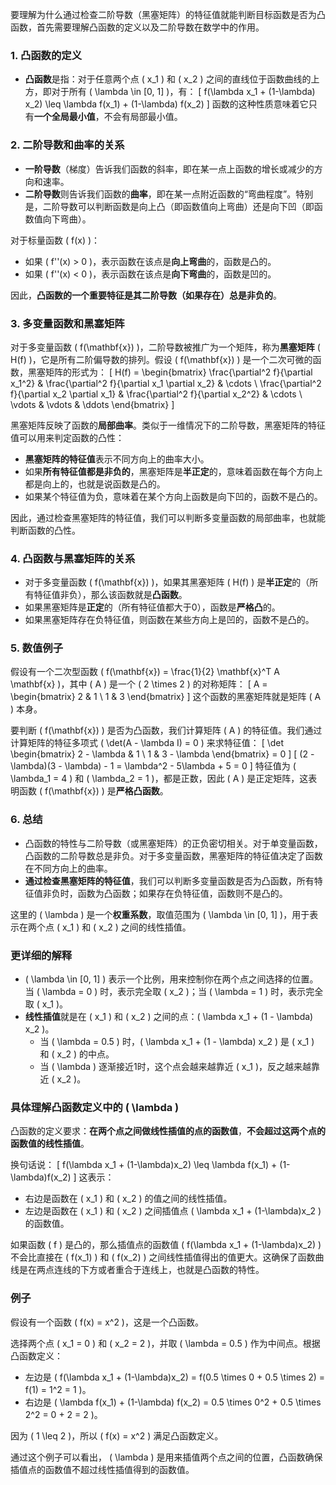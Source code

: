 要理解为什么通过检查二阶导数（黑塞矩阵）的特征值就能判断目标函数是否为凸函数，首先需要理解凸函数的定义以及二阶导数在数学中的作用。

### 1. **凸函数的定义**

- **凸函数**是指：对于任意两个点 \( x_1 \) 和 \( x_2 \) 之间的直线位于函数曲线的上方，即对于所有 \( \lambda \in [0, 1] \)，有：
  \[
  f(\lambda x_1 + (1-\lambda) x_2) \leq \lambda f(x_1) + (1-\lambda) f(x_2)
  \]
  函数的这种性质意味着它只有**一个全局最小值**，不会有局部最小值。

### 2. **二阶导数和曲率的关系**

- **一阶导数**（梯度）告诉我们函数的斜率，即在某一点上函数的增长或减少的方向和速率。
- **二阶导数**则告诉我们函数的**曲率**，即在某一点附近函数的“弯曲程度”。特别是，二阶导数可以判断函数是向上凸（即函数值向上弯曲）还是向下凹（即函数值向下弯曲）。

对于标量函数 \( f(x) \)：

- 如果 \( f''(x) > 0 \)，表示函数在该点是**向上弯曲**的，函数是凸的。
- 如果 \( f''(x) < 0 \)，表示函数在该点是**向下弯曲**的，函数是凹的。

因此，**凸函数的一个重要特征是其二阶导数（如果存在）总是非负的**。

### 3. **多变量函数和黑塞矩阵**

对于多变量函数 \( f(\mathbf{x}) \)，二阶导数被推广为一个矩阵，称为**黑塞矩阵** \( H(f) \)，它是所有二阶偏导数的排列。假设 \( f(\mathbf{x}) \) 是一个二次可微的函数，黑塞矩阵的形式为：
\[
H(f) = \begin{bmatrix} \frac{\partial^2 f}{\partial x_1^2} & \frac{\partial^2 f}{\partial x_1 \partial x_2} & \cdots \\ \frac{\partial^2 f}{\partial x_2 \partial x_1} & \frac{\partial^2 f}{\partial x_2^2} & \cdots \\ \vdots & \vdots & \ddots \end{bmatrix}
\]

黑塞矩阵反映了函数的**局部曲率**。类似于一维情况下的二阶导数，黑塞矩阵的特征值可以用来判定函数的凸性：

- **黑塞矩阵的特征值**表示不同方向上的曲率大小。
- 如果**所有特征值都是非负的**，黑塞矩阵是**半正定**的，意味着函数在每个方向上都是向上的，也就是说函数是凸的。
- 如果某个特征值为负，意味着在某个方向上函数是向下凹的，函数不是凸的。

因此，通过检查黑塞矩阵的特征值，我们可以判断多变量函数的局部曲率，也就能判断函数的凸性。

### 4. **凸函数与黑塞矩阵的关系**

- 对于多变量函数 \( f(\mathbf{x}) \)，如果其黑塞矩阵 \( H(f) \) 是**半正定**的（所有特征值非负），那么该函数就是**凸函数**。
- 如果黑塞矩阵是**正定**的（所有特征值都大于0），函数是**严格凸**的。
- 如果黑塞矩阵存在负特征值，则函数在某些方向上是凹的，函数不是凸的。

### 5. **数值例子**

假设有一个二次型函数 \( f(\mathbf{x}) = \frac{1}{2} \mathbf{x}^T A \mathbf{x} \)，其中 \( A \) 是一个 \( 2 \times 2 \) 的对称矩阵：
\[
A = \begin{bmatrix} 2 & 1 \\ 1 & 3 \end{bmatrix}
\]
这个函数的黑塞矩阵就是矩阵 \( A \) 本身。

要判断 \( f(\mathbf{x}) \) 是否为凸函数，我们计算矩阵 \( A \) 的特征值。我们通过计算矩阵的特征多项式 \( \det(A - \lambda I) = 0 \) 来求特征值：
\[
\det \begin{bmatrix} 2 - \lambda & 1 \\ 1 & 3 - \lambda \end{bmatrix} = 0
\]
\[
(2 - \lambda)(3 - \lambda) - 1 = \lambda^2 - 5\lambda + 5 = 0
\]
特征值为 \( \lambda_1 = 4 \) 和 \( \lambda_2 = 1 \)，都是正数，因此 \( A \) 是正定矩阵，这表明函数 \( f(\mathbf{x}) \) 是**严格凸函数**。

### 6. **总结**

- 凸函数的特性与二阶导数（或黑塞矩阵）的正负密切相关。对于单变量函数，凸函数的二阶导数总是非负。对于多变量函数，黑塞矩阵的特征值决定了函数在不同方向上的曲率。
- **通过检查黑塞矩阵的特征值**，我们可以判断多变量函数是否为凸函数，所有特征值非负时，函数为凸函数；如果存在负特征值，函数则不是凸的。



这里的 \( \lambda \) 是一个**权重系数**，取值范围为 \( \lambda \in [0, 1] \)，用于表示在两个点 \( x_1 \) 和 \( x_2 \) 之间的线性插值。

### 更详细的解释

- \( \lambda \in [0, 1] \) 表示一个比例，用来控制你在两个点之间选择的位置。当 \( \lambda = 0 \) 时，表示完全取 \( x_2 \)；当 \( \lambda = 1 \) 时，表示完全取 \( x_1 \)。
- **线性插值**就是在 \( x_1 \) 和 \( x_2 \) 之间的点：\( \lambda x_1 + (1 - \lambda) x_2 \)。
  - 当 \( \lambda = 0.5 \) 时，\( \lambda x_1 + (1 - \lambda) x_2 \) 是 \( x_1 \) 和 \( x_2 \) 的中点。
  - 当 \( \lambda \) 逐渐接近1时，这个点会越来越靠近 \( x_1 \)，反之越来越靠近 \( x_2 \)。

### 具体理解凸函数定义中的 \( \lambda \)

凸函数的定义要求：**在两个点之间做线性插值的点的函数值**，**不会超过这两个点的函数值的线性插值**。

换句话说：
\[
f(\lambda x_1 + (1-\lambda)x_2) \leq \lambda f(x_1) + (1-\lambda)f(x_2)
\]
这表示：

- 右边是函数在 \( x_1 \) 和 \( x_2 \) 的值之间的线性插值。
- 左边是函数在 \( x_1 \) 和 \( x_2 \) 之间插值点 \( \lambda x_1 + (1-\lambda)x_2 \) 的函数值。

如果函数 \( f \) 是凸的，那么插值点的函数值 \( f(\lambda x_1 + (1-\lambda)x_2) \) 不会比直接在 \( f(x_1) \) 和 \( f(x_2) \) 之间线性插值得出的值更大。这确保了函数曲线是在两点连线的下方或者重合于连线上，也就是凸函数的特性。

### 例子

假设有一个函数 \( f(x) = x^2 \)，这是一个凸函数。

选择两个点 \( x_1 = 0 \) 和 \( x_2 = 2 \)，并取 \( \lambda = 0.5 \) 作为中间点。根据凸函数定义：

- 左边是 \( f(\lambda x_1 + (1-\lambda)x_2) = f(0.5 \times 0 + 0.5 \times 2) = f(1) = 1^2 = 1 \)。
- 右边是 \( \lambda f(x_1) + (1-\lambda) f(x_2) = 0.5 \times 0^2 + 0.5 \times 2^2 = 0 + 2 = 2 \)。

因为 \( 1 \leq 2 \)，所以 \( f(x) = x^2 \) 满足凸函数定义。

通过这个例子可以看出， \( \lambda \) 是用来插值两个点之间的位置，凸函数确保插值点的函数值不超过线性插值得到的函数值。
